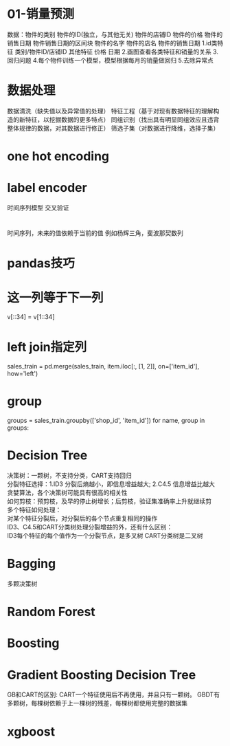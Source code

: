 # 01-销量预测

数据：物件的类别 物件的ID(独立，与其他无关) 物件的店铺ID 物件的价格 物件的销售日期 物件销售日期的区间块 物件的名字 物件的店名 物件的销售日期 1.id类特征 类别/物件ID/店铺ID 其他特征 价格 日期
2.画图查看各类特征和销量的关系 3.回归问题 4.每个物件训练一个模型，模型根据每月的销量做回归 5.去除异常点

# 数据处理

数据清洗（缺失值以及异常值的处理） 特征工程（基于对现有数据特征的理解构造的新特征，以挖掘数据的更多特点） 同组识别（找出具有明显同组效应且违背整体规律的数据，对其数据进行修正） 筛选子集（对数据进行降维，选择子集）

# one hot encoding

# label encoder

时间序列模型 交叉验证

#

时间序列，未来的值依赖于当前的值 例如杨辉三角，斐波那契数列

# pandas技巧

# 这一列等于下一列

v[::34] = v[1::34]

# left join指定列

sales_train = pd.merge(sales_train, item.iloc[:, [1, 2]], on=['item_id'], how='left')

# group

groups = sales_train.groupby(['shop_id', 'item_id'])
for name, group in groups:

# Decision Tree

决策树：一颗树，不支持分类，CART支持回归  
分裂特征选择：1.ID3 分裂后熵越小，即信息增益越大; 2.C4.5 信息增益比越大  
贪婪算法，各个决策树可能具有很高的相关性  
如何剪枝：预剪枝，及早的停止树增长；后剪枝，验证集准确率上升就继续剪  
多个特征如何处理：  
对某个特征分裂后，对分裂后的各个节点重复相同的操作  
ID3、C4.5和CART分类树处理分裂增益的外，还有什么区别：  
ID3每个特征的每个值作为一个分裂节点，是多叉树 CART分类树是二叉树

# Bagging

多颗决策树

# Random Forest

# Boosting

# Gradient Boosting Decision Tree

GB和CART的区别:
CART一个特征使用后不再使用，并且只有一颗树。 GBDT有多颗树，每棵树依赖于上一棵树的残差，每棵树都使用完整的数据集

# xgboost
